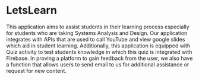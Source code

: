 # LetsLearn

This application aims to assist students in their learning process especially for students who are taking Systems Analysis and Design.
Our application integrates with APIs that are used to call YouTube and view google slides which aid in student learning.
Additionally, this application is equipped with Quiz activity to test students knowledge in which this quiz is integrated with Firebase.
In proving a platform to gain feedback from the user, we also have a function that allows users to send email to us for additional assistance or
request for new content.
